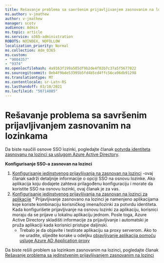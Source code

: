 ```yaml
---
title: Rešavanje problema sa savršenim prijavljivanjem zasnovanim na lozinkama
ms.author: v-jmathew
author: v-jmathew
manager: scotv
audience: Admin
ms.topic: article
ms.service: o365-administration
ROBOTS: NOINDEX, NOFOLLOW
localization_priority: Normal
ms.collection: Adm_O365
ms.custom:
- "9004357"
- "9374"
ms.openlocfilehash: 4a9163f199a505df9b2de4f02b7c37a5f5677022
ms.sourcegitcommit: 0eb4f9bde53395b5fd4b5cd4ffc56ca96db91298
ms.translationtype: MT
ms.contentlocale: sr-Latn-RS
ms.lasthandoff: 03/10/2021
ms.locfileid: "50714885"
---
```

# <a name="troubleshoot-password-based-seamless-single-sign-on-sso-issues"></a>Rešavanje problema sa savršenim prijavljivanjem zasnovanim na lozinkama

Da biste naučili osnove SSO lozinki, pogledajte članak [potvrda identiteta zasnovanu na lozinci sa uslugom Azure Active Directory](https://docs.microsoft.com/azure/active-directory/fundamentals/auth-password-based-sso).

**Konfigurisanje SSO-a zasnovan na lozinci**

1. [Konfigurisanje jedinstvenog prijavljivanja na zasnovan na lozinci](https://docs.microsoft.com/azure/active-directory/manage-apps/configure-password-single-sign-on-non-gallery-applications) -ovaj članak sadrži detaljnije informacije o opciji SSO na osnovu lozinke. Ako aplikacija koju dodajete zahteva prilagođenu konfiguraciju i morate da koristite SSO na osnovu lozinki, ovaj članak je za vas.
2. [Konfigurisanje jedinstvenog prijavljivanja na zasnovan na lozinci za aplikacije](https://docs.microsoft.com/azure/active-directory/manage-apps/application-proxy-configure-single-sign-on-password-vaulting) " Prijavljivanje zasnovano na lozinci je namenjeno aplikacijama koje koriste kombinaciju korisničkog imena/lozinki za potvrdu identiteta. Kada konfigurišete prijavljivanje na osnovu lozinki za aplikaciju, korisnici moraju da se prijave u lokalnu aplikaciju jednom. Posle toga, Azure Active Directory skladišti informacije za prijavljivanje i automatski je pruža aplikaciji kada korisnici pristupe daljinski.
    - Trebalo je da objavite i testirate aplikaciju sa proxy serverom. Ako to ne uradite, slijedite korake u odeljku [objavljivanje aplikacija pomoću usluge Azure AD Application proxy](https://docs.microsoft.com/azure/active-directory/manage-apps/application-proxy-add-on-premises-application)

Da biste rešili problem sa lozinkom zasnovanim na lozinci, pogledajte članak [Rešavanje problema sa jedinstvenim prijavljivanjem zasnovanim na lozinci](https://docs.microsoft.com/azure/active-directory/manage-apps/troubleshoot-password-based-sso)
